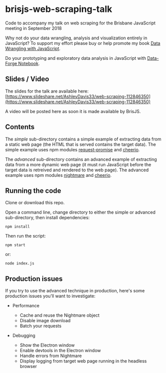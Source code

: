 # brisjs-web-scraping-talk

Code to accompany my talk on web scraping for the Brisbane JavaScript meeting in September 2018

Why not do your data wrangling, analysis and visualization entirely in JavaScript? To support my effort please buy or help promote my book 
[Data Wrangling with JavaScript](http://bit.ly/2t2cJu2).

Do your prototyping and exploratory data analysis in JavaScript with [Data-Forge Notebook](http://www.data-forge-notebook.com/).

## Slides / Video

The slides for the talk are available here: [https://www.slideshare.net/AshleyDavis33/web-scraping-112846350](https://www.slideshare.net/AshleyDavis33/web-scraping-112846350)

A video will be posted here as soon it is made available by BrisJS.

## Contents

The *simple* sub-directory contains a simple example of extracting data from a static web page (the HTML that is served contains the target data). The simple example uses npm modules [request-promise](https://npmjs.com/package/request-promise) and [cheerio](https://npmjs.com/package/cheerio).

The *advanced* sub-directory contains an advanced example of extracting data from a more dynamic web page (it must run JavaScript before the target data is retreived and rendered to the web page). The advanced example uses npm modules [nightmare](https://npmjs.com/package/nightmare) and [cheerio](https://npmjs.com/package/cheerio).

## Running the code

Clone or download this repo.

Open a command line, change directory to either the simple or advanced sub-directory, then install dependencies:

    npm install

Then run the script:

    npm start

or:

    node index.js


## Production issues

If you try to use the advanced technique in production, here's some production issues you'll want to investigate:

- Performance
    - Cache and reuse the Nightmare object
    - Disable image download	
    - Batch your requests

- Debugging
    - Show the Electron window
    - Enable devtools in the Electron window
    - Handle errors from Nightmare
    - Display logging from target web page running in the headless browser

